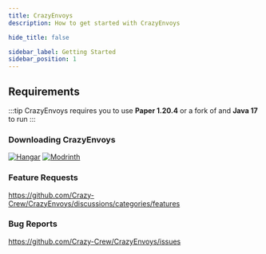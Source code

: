 ```yaml
---
title: CrazyEnvoys
description: How to get started with CrazyEnvoys

hide_title: false

sidebar_label: Getting Started
sidebar_position: 1
---
```

## Requirements
:::tip
CrazyEnvoys requires you to use **Paper 1.20.4** or a fork of and **Java 17** to run
:::

### Downloading CrazyEnvoys
[![Hangar](https://raw.githubusercontent.com/intergrav/devins-badges/v3/assets/cozy-minimal/available/hangar_64h.png)](https://hangar.papermc.io/CrazyCrew/CrazyEnvoys)
[![Modrinth](https://raw.githubusercontent.com/intergrav/devins-badges/v3/assets/cozy-minimal/available/modrinth_64h.png)](https://modrinth.com/plugin/crazyenvoys)

### Feature Requests
https://github.com/Crazy-Crew/CrazyEnvoys/discussions/categories/features

### Bug Reports
https://github.com/Crazy-Crew/CrazyEnvoys/issues